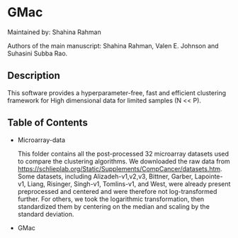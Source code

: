 # GMac

Maintained by: Shahina Rahman

Authors of the main manuscript: Shahina Rahman, Valen E. Johnson and Suhasini Subba Rao. 

## Description 

This software provides a hyperparameter-free, fast and efficient clustering framework for High dimensional data for limited samples (N << P). 

## Table of Contents 

- Microarray-data

     This folder contains all the post-processed 32 microarray datasets used to compare the clustering algorithms. 
     We downloaded the raw data from https://schlieplab.org/Static/Supplements/CompCancer/datasets.htm.  
     Some datasets, including Alizadeh-v1,v2,v3, Bittner, Garber, Lapointe-v1, Liang, Risinger, Singh-v1, Tomlins-v1, and West, were already present preprocessed and centered and were therefore not log-transformed further. For others, we took the logarithmic transformation, then standardized them by centering on the median and scaling by the standard deviation. 
    
    
 
- GMac  
